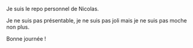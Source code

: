Je suis le repo personnel de Nicolas.  

Je ne suis pas présentable, je ne suis pas joli mais je ne suis pas moche non plus.  

Bonne journée !  

<!---
njaros/njaros is a ✨ special ✨ repository because its `README.md` (this file) appears on your GitHub profile.
You can click the Preview link to take a look at your changes.
--->
